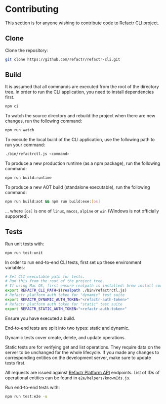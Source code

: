 # Contributing

This section is for anyone wishing to contribute code to Refactr CLI project.

## Clone

Clone the repository: 

```sh
git clone https://github.com/refactr/refactr-cli.git
```

## Build

It is assumed that all commands are executed from the root of the directory tree. In order to run the CLI application, you need to install dependencies first.

```sh
npm ci
```

To watch the source directory and rebuild the project when there are new changes, run the following command:

```sh
npm run watch
```

To execute the local build of the CLI application, use the following path to run your command:

```sh
./bin/refactrctl.js <command>
```

To produce a new production runtime (as a npm package), run the following command:

```sh
npm run build:runtime
```

To produce a new AOT build (standalone executable), run the following command:

```sh
npm run build:aot && npm run build:exe:[os]
```

... where `[os]` is one of `linux`, `macos`, `alpine` or `win` (Windows is not officially supported).

## Tests

Run unit tests with:

```sh
npm run test:unit
```

In order to run end-to-end CLI tests, first set up these environment variables:

```sh
# Set CLI executable path for tests.
# Run this from the root of the project tree.
# If using Mac OS, first ensure realpath is installed: brew install coreutils
export REFACTR_CLI_PATH=$(realpath ./bin/refactrctl.js)
# Refactr platform auth token for "dynamic" test suite
export REFACTR_DYNAMIC_AUTH_TOKEN="<refactr-auth-token>"
# Refactr platform auth token for "static" test suite
export REFACTR_STATIC_AUTH_TOKEN="<refactr-auth-token>"
 ```

Ensure you have executed a build.

End-to-end tests are split into two types: static and dynamic.

Dynamic tests cover create, delete, and update operations.

Static tests are for verifying get and list operations. They require data on the server to be unchanged for the whole lifecycle. If you made any changes to corresponding entities on the development server, make sure to update tests first.

All requests are issued against [Refactr Platform API](https://api.devel.refactr.it/v1) endpoints. List of IDs of operational entities can be found in `e2e/helpers/knownIds.js`.

Run end-to-end tests with:

```sh
npm run test:e2e -u
```
